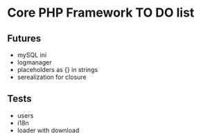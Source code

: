 # Core PHP Framework TO DO list

## Futures

- mySQL ini
- logmanager
- placeholders as {} in strings
- serealization for closure

## Tests

- users
- i18n
- loader with download
